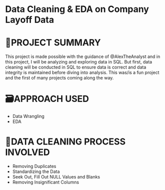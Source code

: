 # Data Cleaning & EDA on Company Layoff Data

# 📜PROJECT SUMMARY

This project is made possible with the guidance of @AlexTheAnalyst and in this project, I will be analyzing and exploring data in SQL. But first, data cleaning will be conducted in SQL to ensure data is correct and data integrity is maintained before diving into analysis. This was/is a fun project and the first of many projects coming along the way.

# 🗃️APPROACH USED

- Data Wrangling
- EDA

# 🧹DATA CLEANING PROCESS INVOLVED

- Removing Duplicates
- Standardizing the Data
- Seek Out, Fill Out NULL Values and Blanks
- Removing Insignificant Columns

